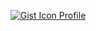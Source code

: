 <p align='center'>
<a href="https://gist.github.com/lucioerlan" target="_blank" rel="noopener">
<img Alt="Gist Icon Profile" title="Gist Icon Profile" src="https://img.shields.io/badge/-Gist-555859?style=flat-square&logo=Github&logoColor=white&link=https://gist.github.com/lucioerlan">
 
</a> <p/>
